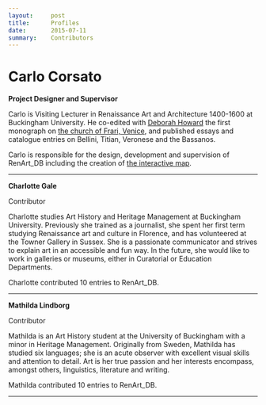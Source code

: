 ```yaml
---
layout:     post
title:      Profiles
date:       2015-07-11
summary:    Contributors
---
```


<a name="Carlo Corsato"></a>
Carlo Corsato
======

__Project Designer and Supervisor__

Carlo is Visiting Lecturer in Renaissance Art and Architecture 1400-1600 at Buckingham University.
He co-edited with [Deborah Howard](http://www.hoart.cam.ac.uk/people/djh1000@cam.ac.uk) the first monograph on [the church of Frari, Venice](https://www.academia.edu/19849796/Santa_Maria_Gloriosa_dei_Frari._Immagini_di_Devozione_Spazi_della_Fede_Devotional_Spaces_Images_of_Piety), and published essays and catalogue entries on Bellini, Titian, Veronese and the Bassanos.

Carlo is responsible for the design, development and supervision of RenArt_DB including the creation of [the interactive map](https://carlocorsato.cartodb.com/viz/f73d4e00-26aa-11e6-9d3f-0e31c9be1b51/map).

---

<a name="Charlotte Gale"></a>
__Charlotte Gale__

Contributor

Charlotte studies Art History and Heritage Management at Buckingham University. Previously she trained as a journalist, she spent her first term studying Renaissance art and culture in Florence, and has volunteered at the Towner Gallery in Sussex. She is a passionate communicator and strives to explain art in an accessible and fun way. In the future, she would like to work in galleries or museums, either in Curatorial or Education Departments.

Charlotte contributed 10 entries to RenArt_DB.​

---

<a name="Charlotte Gale"></a>
__Mathilda Lindborg__

Contributor

Mathilda is an Art History student at the University of Buckingham with a minor in Heritage Management. Originally from Sweden, Mathilda has studied six languages; she is an acute observer with excellent visual skills and attention to detail. Art is her true passion and her interests encompass, amongst others, linguistics, literature and writing.

Mathilda contributed 10 entries to RenArt_DB.​

---
